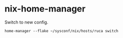 # nix-home-manager

Switch to new config.
```shell
home-manager --flake ~/sysconf/nix/hosts/ruca switch
```